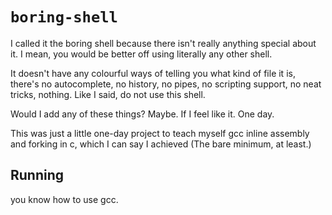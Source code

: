 # `boring-shell`

I called it the boring shell because there isn't really anything special about it. I mean, you would be better off using literally any other shell.  
  
It doesn't have any colourful ways of telling you what kind of file it is, there's no autocomplete, no history, no pipes, no scripting support, no neat tricks, nothing. Like I said, do not use this shell. 

Would I add any of these things? Maybe. If I feel like it. One day.

This was just a little one-day project to teach myself gcc inline assembly and forking in c, which I can say I achieved (The bare minimum, at least.)

## Running
you know how to use gcc.
